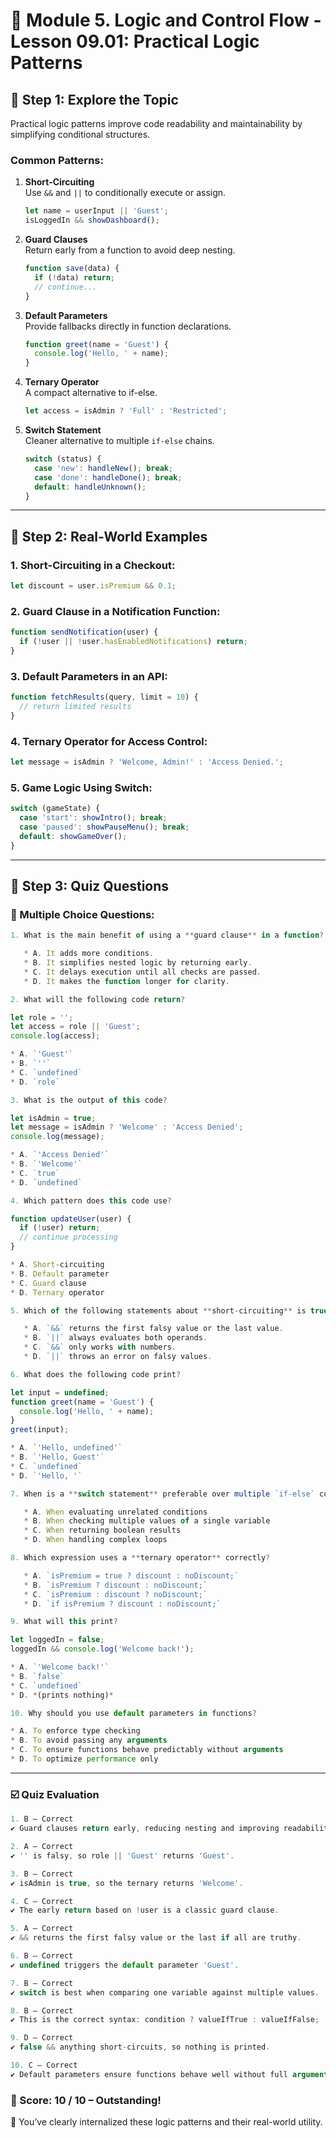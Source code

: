 # 📗 Module 5. Logic and Control Flow - Lesson 09.01: Practical Logic Patterns

## 📝 Step 1: Explore the Topic

Practical logic patterns improve code readability and maintainability by simplifying conditional structures.

### Common Patterns:

1. **Short-Circuiting**  
   Use `&&` and `||` to conditionally execute or assign.
   ```javascript
   let name = userInput || 'Guest';
   isLoggedIn && showDashboard();
   ```

2. **Guard Clauses**  
   Return early from a function to avoid deep nesting.
   ```javascript
   function save(data) {
     if (!data) return;
     // continue...
   }
   ```

3. **Default Parameters**  
   Provide fallbacks directly in function declarations.
   ```javascript
   function greet(name = 'Guest') {
     console.log('Hello, ' + name);
   }
   ```

4. **Ternary Operator**  
   A compact alternative to if-else.
   ```javascript
   let access = isAdmin ? 'Full' : 'Restricted';
   ```

5. **Switch Statement**  
   Cleaner alternative to multiple `if-else` chains.
   ```javascript
   switch (status) {
     case 'new': handleNew(); break;
     case 'done': handleDone(); break;
     default: handleUnknown();
   }
   ```

---
## 📝 Step 2: Real-World Examples

### 1. Short-Circuiting in a Checkout:
```javascript
let discount = user.isPremium && 0.1;
```

### 2. Guard Clause in a Notification Function:
```javascript
function sendNotification(user) {
  if (!user || !user.hasEnabledNotifications) return;
}
```

### 3. Default Parameters in an API:
```javascript
function fetchResults(query, limit = 10) {
  // return limited results
}
```

### 4. Ternary Operator for Access Control:
```javascript
let message = isAdmin ? 'Welcome, Admin!' : 'Access Denied.';
```

### 5. Game Logic Using Switch:
```javascript
switch (gameState) {
  case 'start': showIntro(); break;
  case 'paused': showPauseMenu(); break;
  default: showGameOver();
}
```
---

## 📝 Step 3: Quiz Questions

### **🧠 Multiple Choice Questions:**

```javascript
1. What is the main benefit of using a **guard clause** in a function?

   * A. It adds more conditions.
   * B. It simplifies nested logic by returning early.
   * C. It delays execution until all checks are passed.
   * D. It makes the function longer for clarity.
```

```javascript
2. What will the following code return?

let role = '';
let access = role || 'Guest';
console.log(access);

* A. `'Guest'`
* B. `''`
* C. `undefined`
* D. `role`
```

```javascript
3. What is the output of this code?

let isAdmin = true;
let message = isAdmin ? 'Welcome' : 'Access Denied';
console.log(message);

* A. `'Access Denied'`
* B. `'Welcome'`
* C. `true`
* D. `undefined`
```

```javascript
4. Which pattern does this code use?

function updateUser(user) {
  if (!user) return;
  // continue processing
}

* A. Short-circuiting
* B. Default parameter
* C. Guard clause
* D. Ternary operator
```

```javascript
5. Which of the following statements about **short-circuiting** is true?

   * A. `&&` returns the first falsy value or the last value.
   * B. `||` always evaluates both operands.
   * C. `&&` only works with numbers.
   * D. `||` throws an error on falsy values.
```

```javascript
6. What does the following code print?

let input = undefined;
function greet(name = 'Guest') {
  console.log('Hello, ' + name);
}
greet(input);

* A. `'Hello, undefined'`
* B. `'Hello, Guest'`
* C. `undefined`
* D. `'Hello, '`
```

```javascript
7. When is a **switch statement** preferable over multiple `if-else` conditions?

   * A. When evaluating unrelated conditions
   * B. When checking multiple values of a single variable
   * C. When returning boolean results
   * D. When handling complex loops
```

```javascript
8. Which expression uses a **ternary operator** correctly?

   * A. `isPremium = true ? discount : noDiscount;`
   * B. `isPremium ? discount : noDiscount;`
   * C. `isPremium : discount ? noDiscount;`
   * D. `if isPremium ? discount : noDiscount;`
```

```javascript
9. What will this print?

let loggedIn = false;
loggedIn && console.log('Welcome back!');

* A. `'Welcome back!'`
* B. `false`
* C. `undefined`
* D. *(prints nothing)*
```

```javascript
10. Why should you use default parameters in functions?

* A. To enforce type checking
* B. To avoid passing any arguments
* C. To ensure functions behave predictably without arguments
* D. To optimize performance only
```
---

### ☑️ Quiz Evaluation

```javascript
1. B – Correct
✔️ Guard clauses return early, reducing nesting and improving readability.

2. A – Correct
✔️ '' is falsy, so role || 'Guest' returns 'Guest'.

3. B – Correct
✔️ isAdmin is true, so the ternary returns 'Welcome'.

4. C – Correct
✔️ The early return based on !user is a classic guard clause.

5. A – Correct
✔️ && returns the first falsy value or the last if all are truthy.

6. B – Correct
✔️ undefined triggers the default parameter 'Guest'.

7. B – Correct
✔️ switch is best when comparing one variable against multiple values.

8. B – Correct
✔️ This is the correct syntax: condition ? valueIfTrue : valueIfFalse;

9. D – Correct
✔️ false && anything short-circuits, so nothing is printed.

10. C – Correct
✔️ Default parameters ensure functions behave well without full arguments.
```
### 🏁 Score: 10 / 10 – Outstanding!

🎉 You’ve clearly internalized these logic patterns and their real-world utility.